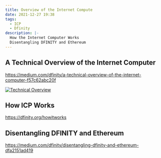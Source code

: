 ```yaml
---
title: Overview of the Internet Compute
date: 2021-12-27 19:38
tags:
  - ICP
  - Dfinity
description: |-
  How the Internet Computer Works
  Disentangling DFINITY and Ethereum
---
```


## A Technical Overview of the Internet Computer
https://medium.com/dfinity/a-technical-overview-of-the-internet-computer-f57c62abc20f

[![Technical Overview](https://img.youtube.com/vi/zHl-oVPoX88/0.jpg)](https://www.youtube.com/watch?v=zHl-oVPoX88)

## How ICP Works
https://dfinity.org/howitworks

## Disentangling DFINITY and Ethereum
https://medium.com/dfinity/disentangling-dfinity-and-ethereum-dfa2151ad419